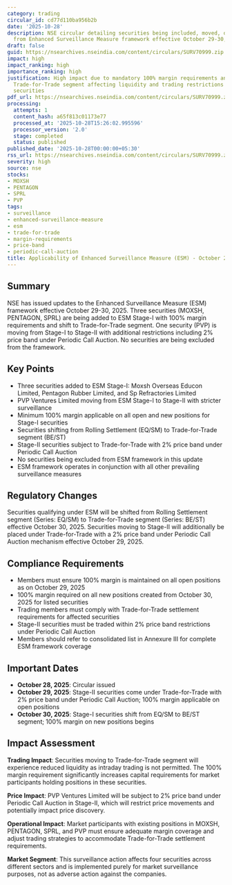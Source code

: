 ```yaml
---
category: trading
circular_id: cd77d110ba956b2b
date: '2025-10-28'
description: NSE circular detailing securities being included, moved, or excluded
  from Enhanced Surveillance Measure framework effective October 29-30, 2025.
draft: false
guid: https://nsearchives.nseindia.com/content/circulars/SURV70999.zip
impact: high
impact_ranking: high
importance_ranking: high
justification: High impact due to mandatory 100% margin requirements and shift to
  Trade-for-Trade segment affecting liquidity and trading restrictions for listed
  securities
pdf_url: https://nsearchives.nseindia.com/content/circulars/SURV70999.zip
processing:
  attempts: 1
  content_hash: a65f813c01173e77
  processed_at: '2025-10-28T15:26:02.995596'
  processor_version: '2.0'
  stage: completed
  status: published
published_date: '2025-10-28T00:00:00+05:30'
rss_url: https://nsearchives.nseindia.com/content/circulars/SURV70999.zip
severity: high
source: nse
stocks:
- MOXSH
- PENTAGON
- SPRL
- PVP
tags:
- surveillance
- enhanced-surveillance-measure
- esm
- trade-for-trade
- margin-requirements
- price-band
- periodic-call-auction
title: Applicability of Enhanced Surveillance Measure (ESM) - October 2025
---
```


## Summary

NSE has issued updates to the Enhanced Surveillance Measure (ESM) framework effective October 29-30, 2025. Three securities (MOXSH, PENTAGON, SPRL) are being added to ESM Stage-I with 100% margin requirements and shift to Trade-for-Trade segment. One security (PVP) is moving from Stage-I to Stage-II with additional restrictions including 2% price band under Periodic Call Auction. No securities are being excluded from the framework.

## Key Points

- Three securities added to ESM Stage-I: Moxsh Overseas Educon Limited, Pentagon Rubber Limited, and Sp Refractories Limited
- PVP Ventures Limited moving from ESM Stage-I to Stage-II with stricter surveillance
- Minimum 100% margin applicable on all open and new positions for Stage-I securities
- Securities shifting from Rolling Settlement (EQ/SM) to Trade-for-Trade segment (BE/ST)
- Stage-II securities subject to Trade-for-Trade with 2% price band under Periodic Call Auction
- No securities being excluded from ESM framework in this update
- ESM framework operates in conjunction with all other prevailing surveillance measures

## Regulatory Changes

Securities qualifying under ESM will be shifted from Rolling Settlement segment (Series: EQ/SM) to Trade-for-Trade segment (Series: BE/ST) effective October 30, 2025. Securities moving to Stage-II will additionally be placed under Trade-for-Trade with a 2% price band under Periodic Call Auction mechanism effective October 29, 2025.

## Compliance Requirements

- Members must ensure 100% margin is maintained on all open positions as on October 29, 2025
- 100% margin required on all new positions created from October 30, 2025 for listed securities
- Trading members must comply with Trade-for-Trade settlement requirements for affected securities
- Stage-II securities must be traded within 2% price band restrictions under Periodic Call Auction
- Members should refer to consolidated list in Annexure III for complete ESM framework coverage

## Important Dates

- **October 28, 2025**: Circular issued
- **October 29, 2025**: Stage-II securities come under Trade-for-Trade with 2% price band under Periodic Call Auction; 100% margin applicable on open positions
- **October 30, 2025**: Stage-I securities shift from EQ/SM to BE/ST segment; 100% margin on new positions begins

## Impact Assessment

**Trading Impact**: Securities moving to Trade-for-Trade segment will experience reduced liquidity as intraday trading is not permitted. The 100% margin requirement significantly increases capital requirements for market participants holding positions in these securities.

**Price Impact**: PVP Ventures Limited will be subject to 2% price band under Periodic Call Auction in Stage-II, which will restrict price movements and potentially impact price discovery.

**Operational Impact**: Market participants with existing positions in MOXSH, PENTAGON, SPRL, and PVP must ensure adequate margin coverage and adjust trading strategies to accommodate Trade-for-Trade settlement requirements.

**Market Segment**: This surveillance action affects four securities across different sectors and is implemented purely for market surveillance purposes, not as adverse action against the companies.